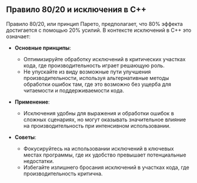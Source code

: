 ## Правило 80/20 и исключения в C++

Правило 80/20, или принцип Парето, предполагает, что 80% эффекта достигается с помощью 20% усилий. В контексте исключений в C++ это означает:

- **Основные принципы**:
  - Оптимизируйте обработку исключений в критических участках кода, где производительность играет решающую роль.
  - Не упускайте из виду возможные пути улучшения производительности, используя альтернативные методы обработки ошибок там, где это возможно без ущерба для читаемости и поддерживаемости кода.

- **Применение**:
  - Исключения удобны для выражения и обработки ошибок в сложных сценариях, но могут оказывать значительное влияние на производительность при интенсивном использовании.

- **Советы**:
  - Фокусируйтесь на использовании исключений в ключевых местах программы, где их удобство превышает потенциальные недостатки.
  - Избегайте излишнего бросания исключений в участках кода, где производительность критична.
